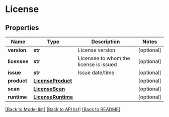 # License

## Properties
Name | Type | Description | Notes
------------ | ------------- | ------------- | -------------
**version** | **str** | License version | [optional] 
**licensee** | **str** | Licensee to whom the license is issued | [optional] 
**issue** | **str** | Issue date/time | [optional] 
**product** | [**LicenseProduct**](LicenseProduct.md) |  | [optional] 
**scan** | [**LicenseScan**](LicenseScan.md) |  | [optional] 
**runtime** | [**LicenseRuntime**](LicenseRuntime.md) |  | [optional] 

[[Back to Model list]](../README.md#documentation-for-models) [[Back to API list]](../README.md#documentation-for-api-endpoints) [[Back to README]](../README.md)


